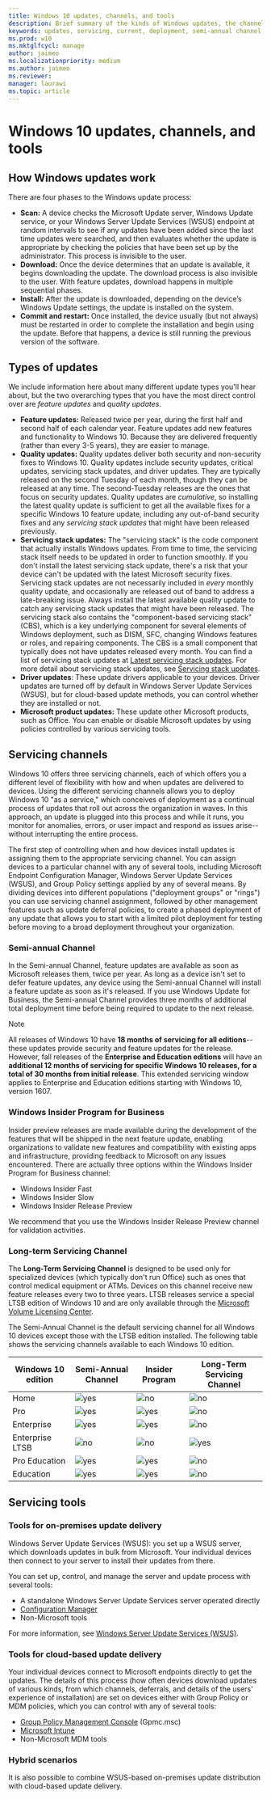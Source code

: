 ```yaml
---
title: Windows 10 updates, channels, and tools
description: Brief summary of the kinds of Windows updates, the channels they are served through, and the tools for managing them
keywords: updates, servicing, current, deployment, semi-annual channel, feature, quality, rings, insider, tools
ms.prod: w10
ms.mktglfcycl: manage
author: jaimeo
ms.localizationpriority: medium
ms.author: jaimeo
ms.reviewer: 
manager: laurawi
ms.topic: article
---
```


# Windows 10 updates, channels, and tools

## How Windows updates work

There are four phases to the Windows update process:

- **Scan:** A device checks the Microsoft Update server, Windows Update service, or your Windows Server Update Services (WSUS) endpoint at random intervals to see if any updates have been added since the last time updates were searched, and then evaluates whether the update is appropriate by checking the policies that have been set up by the
administrator. This process is invisible to the user.
- **Download:** Once the device determines that an update is available, it begins downloading the update. The download process is also invisible to the user. With feature updates, download happens in multiple
sequential phases.
- **Install:** After the update is downloaded, depending on the device’s Windows Update settings, the update is installed on the system.
- **Commit and restart:** Once installed, the device usually (but not always) must be restarted in order to complete the installation and begin using the update. Before that happens, a device is still running the previous
version of the software.

## Types of updates

We include information here about many different update types you'll hear about, but the two overarching types that you have the most direct control over are *feature updates* and *quality updates*. 

- **Feature updates:** Released twice per year, during the first half and second half of each calendar year. Feature updates add new features and functionality to Windows 10. Because they are delivered frequently (rather than every 3-5 years), they are easier to manage.
- **Quality updates:** Quality updates deliver both security and non-security fixes to Windows 10. Quality updates include security updates, critical updates, servicing stack updates, and driver updates. They are typically released on the second Tuesday of each month, though they can be released at any time. The second-Tuesday releases are the ones that focus on security updates. Quality updates are *cumulative*, so installing the latest quality update is sufficient to get all the available fixes for a specific Windows 10 feature update, including any out-of-band security fixes and any *servicing stack updates* that might have been released previously.
- **Servicing stack updates:** The "servicing stack" is the code component that actually installs Windows updates. From time to time, the servicing stack itself needs to be updated in order to function smoothly. If you don't install the latest servicing stack update, there's a risk that your device can't be updated with the latest Microsoft security fixes. Servicing stack updates are not necessarily included in *every* monthly quality update, and occasionally are released out of band to address a late-breaking issue. Always install the latest available quality update to catch any servicing stack updates that might have been released. The servicing stack also contains the "component-based servicing stack" (CBS), which is a key underlying component for several elements of Windows deployment, such as DISM, SFC, changing Windows features or roles, and repairing components. The CBS is a small component that typically does not have updates released every month. You can find a list of servicing stack updates at [Latest servicing stack updates](https://portal.msrc.microsoft.com/security-guidance/advisory/ADV990001). For more detail about servicing stack updates, see [Servicing stack updates](servicing-stack-updates.md).
- **Driver updates**: These update drivers applicable to your devices. Driver updates are turned off by default in Windows Server Update Services (WSUS), but for cloud-based update methods, you can control whether they are installed or not.
- **Microsoft product updates:** These update other Microsoft products, such as Office. You can enable or disable Microsoft updates by using policies controlled by various servicing tools.



## Servicing channels

Windows 10 offers three servicing channels, each of which offers you a different level of flexibility with how and when updates are delivered to devices. Using the different servicing channels allows you to deploy Windows 10 "as a service," which conceives of deployment as a continual process of updates that roll out across the organization in waves. In this approach, an update is plugged into this process and while it runs, you monitor for anomalies, errors, or user impact and respond as issues arise--without interrupting the entire process.

The first step of controlling when and how devices install updates is assigning them to the appropriate servicing channel. You can assign devices to a particular channel with any of several tools, including Microsoft Endpoint Configuration Manager, Windows Server Update Services (WSUS), and Group Policy settings applied by any of several means. By dividing devices into different populations ("deployment groups" or "rings") you can use servicing channel assignment, followed by other management features such as update deferral policies, to create a phased deployment of any update that allows you to start with a limited pilot deployment for testing before moving to a broad deployment throughout your organization.


### Semi-annual Channel

In the Semi-annual Channel, feature updates are available as soon as Microsoft releases them, twice per year. As long as a device isn't set to defer feature updates, any device using the Semi-annual Channel will install a feature update as soon as it's released. If you use Windows Update for Business, the Semi-annual Channel provides three months of additional total deployment time before being required to update to the next release.

> [!NOTE]
> All releases of Windows 10 have **18 months of servicing for all editions**--these updates provide security and feature updates for the release. However, fall releases of the **Enterprise and Education editions** will have an **additional 12 months of servicing for specific Windows 10 releases, for a total of 30 months from initial release**. This extended servicing window applies to Enterprise and Education editions starting with Windows 10, version 1607.

### Windows Insider Program for Business

Insider preview releases are made available during the development of the features that will be shipped in the next feature update, enabling organizations to validate new features and compatibility with existing apps and infrastructure, providing feedback to Microsoft on any issues encountered. There are actually three options within the Windows Insider Program for Business channel:

- Windows Insider Fast
- Windows Insider Slow
- Windows Insider Release Preview

We recommend that you use the Windows Insider Release Preview channel for validation activities.


### Long-term Servicing Channel

The **Long-Term Servicing Channel** is designed to be used only for specialized devices (which typically don't run Office) such as ones that control medical equipment or ATMs. Devices on this channel receive new feature releases every two to three years. LTSB releases service a special LTSB edition of Windows 10 and are only available through the [Microsoft Volume Licensing Center](https://www.microsoft.com/Licensing/servicecenter/default.aspx).

The Semi-Annual Channel is the default servicing channel for all Windows 10 devices except those with the LTSB edition installed. The following table shows the servicing channels available to each Windows 10 edition. 


| Windows 10 edition | Semi-Annual Channel | Insider Program | Long-Term Servicing Channel |
| --- | --- | --- | --- |
| Home | ![yes](images/checkmark.png)|![no](images/crossmark.png)    | ![no](images/crossmark.png)|
| Pro | ![yes](images/checkmark.png) | ![yes](images/checkmark.png) |  ![no](images/crossmark.png)|
| Enterprise  | ![yes](images/checkmark.png) |![yes](images/checkmark.png)  |  ![no](images/crossmark.png)|
| Enterprise LTSB  | ![no](images/crossmark.png) |![no](images/crossmark.png) |   ![yes](images/checkmark.png)|
| Pro Education | ![yes](images/checkmark.png) | ![yes](images/checkmark.png) |  ![no](images/crossmark.png)|
| Education  | ![yes](images/checkmark.png) | ![yes](images/checkmark.png) |  ![no](images/crossmark.png)|

## Servicing tools

### Tools for on-premises update delivery

Windows Server Update Services (WSUS): you set up a WSUS server, which downloads updates in bulk from Microsoft. Your individual devices then connect to your server to install their updates from there.

You can set up, control, and manage the server and update process with several tools:

- A standalone Windows Server Update Services server operated directly
- [Configuration Manager](deploy-updates-configmgr.md)
- Non-Microsoft tools

For more information, see [Windows Server Update Services (WSUS)](/windows-server/administration/windows-server-update-services/get-started/windows-server-update-services-wsus).

### Tools for cloud-based update delivery

Your individual devices connect to Microsoft endpoints directly to get the updates. The details of this process (how often devices download updates of various kinds, from which channels, deferrals, and details of the users' experience of installation) are set on devices either with Group Policy or MDM policies, which you can control with any of several tools:

- [Group Policy Management Console](waas-wufb-group-policy.md) (Gpmc.msc)
- [Microsoft Intune](waas-wufb-intune.md)
- Non-Microsoft MDM tools

### Hybrid scenarios

It is also possible to combine WSUS-based on-premises update distribution with cloud-based update delivery.